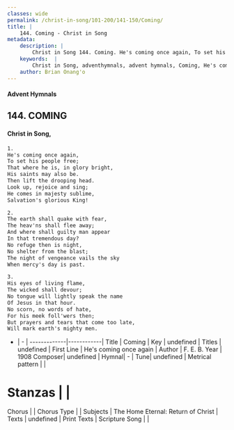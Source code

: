 ```yaml
---
classes: wide
permalink: /christ-in-song/101-200/141-150/Coming/
title: |
    144. Coming - Christ in Song
metadata:
    description: |
        Christ in Song 144. Coming. He's coming once again, To set his people free; That where he is, in glory bright, His saints may also be. Then lift the drooping head. Look up, rejoice and sing; He comes in majesty sublime, Salvation's glorious King!
    keywords:  |
        Christ in Song, adventhymnals, advent hymnals, Coming, He's coming once again. 
    author: Brian Onang'o
---
```


#### Advent Hymnals
## 144. COMING
####  Christ in Song,

```txt
1.
He's coming once again,
To set his people free;
That where he is, in glory bright,
His saints may also be.
Then lift the drooping head.
Look up, rejoice and sing;
He comes in majesty sublime,
Salvation's glorious King!

2.
The earth shall quake with fear,
The heav'ns shall flee away;
And where shall guilty man appear
In that tremendous day?
No refuge then is night,
No shelter from the blast;
The night of vengeance vails the sky
When mercy's day is past.

3.
His eyes of living flame,
The wicked shall devour;
No tongue will lightly speak the name
Of Jesus in that hour.
No scorn, no words of hate,
For his meek foll'wers then;
But prayers and tears that come too late,
Will mark earth's mighty men.

```

- |   -  |
-------------|------------|
Title | Coming |
Key | undefined |
Titles | undefined |
First Line | He's coming once again |
Author | F. E. B.
Year | 1908
Composer| undefined |
Hymnal|  - |
Tune| undefined |
Metrical pattern | |
# Stanzas |  |
Chorus |  |
Chorus Type |  |
Subjects | The Home Eternal: Return of Christ |
Texts | undefined |
Print Texts | 
Scripture Song |  |
    
